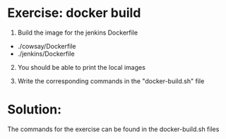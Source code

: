 Exercise: docker build
======================

1) Build the image for the jenkins Dockerfile

- ./cowsay/Dockerfile
- ./jenkins/Dockerfile

2) You should be able to print the local images

3) Write the corresponding commands in the "docker-build.sh" file

Solution:
=========

The commands for the exercise can be found in the docker-build.sh files
